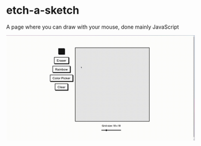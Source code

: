 # etch-a-sketch

A page where you can draw with your mouse, done mainly JavaScript

![Example GIF](./readme-content/example.gif)
